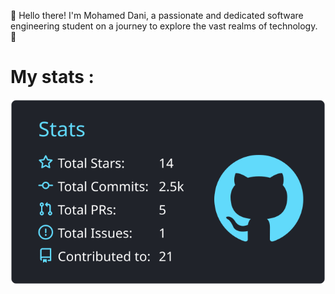👋 Hello there! I'm Mohamed Dani, a passionate and dedicated software engineering student on a journey to explore the vast realms of technology. 🚀
 
 






# My stats :


[![](https://raw.githubusercontent.com/danimohamed/danimohamed/master/profile-summary-card-output/react/3-stats.svg)](https://github.com/vn7n24fzkq/github-profile-summary-cards)
